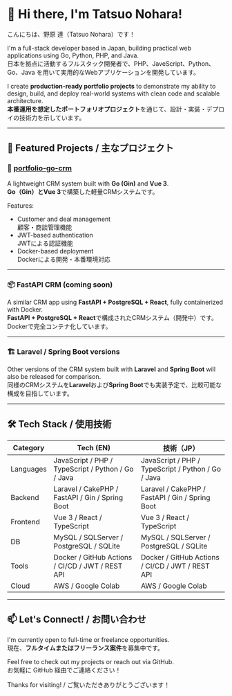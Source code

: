 # 👋 Hi there, I'm Tatsuo Nohara!
こんにちは、野原 達（Tatsuo Nohara）です！

I'm a full-stack developer based in Japan, building practical web applications using Go, Python, PHP, and Java.  
日本を拠点に活動するフルスタック開発者で、PHP、JaveScript、Python、Go、Java を用いて実用的なWebアプリケーションを開発しています。

I create **production-ready portfolio projects** to demonstrate my ability to design, build, and deploy real-world systems with clean code and scalable architecture.  
**本番運用を想定したポートフォリオプロジェクト**を通じて、設計・実装・デプロイの技術力を示しています。

---

## 🚀 Featured Projects / 主なプロジェクト

### 🧩 [portfolio-go-crm](https://github.com/tnohara48/portfolio-go-crm)
A lightweight CRM system built with **Go (Gin)** and **Vue 3**.  
**Go（Gin）**と**Vue 3**で構築した軽量CRMシステムです。

Features:
- Customer and deal management  
  顧客・商談管理機能
- JWT-based authentication  
  JWTによる認証機能
- Docker-based deployment  
  Dockerによる開発・本番環境対応

---

### 📦 FastAPI CRM (coming soon)
A similar CRM app using **FastAPI + PostgreSQL + React**, fully containerized with Docker.  
**FastAPI + PostgreSQL + React**で構成されたCRMシステム（開発中）です。Dockerで完全コンテナ化しています。

---

### 🏗 Laravel / Spring Boot versions
Other versions of the CRM system built with **Laravel** and **Spring Boot** will also be released for comparison.  
同様のCRMシステムを**Laravel**および**Spring Boot**でも実装予定で、比較可能な構成を目指しています。

---

## 🛠 Tech Stack / 使用技術

| Category | Tech (EN) | 技術（JP） |
|---------|-----------|------------|
| Languages | JavaScript / PHP / TypeScript / Python / Go / Java | JavaScript / PHP / TypeScript / Python / Go / Java |
| Backend  | Laravel / CakePHP / FastAPI / Gin / Spring Boot | Laravel / CakePHP / FastAPI / Gin / Spring Boot |
| Frontend | Vue 3 / React / TypeScript | Vue 3 / React / TypeScript |
| DB       | MySQL / SQLServer / PostgreSQL / SQLite | MySQL / SQLServer / PostgreSQL / SQLite |
| Tools    | Docker / GitHub Actions / CI/CD / JWT / REST API | Docker / GitHub Actions / CI/CD / JWT / REST API |
| Cloud    | AWS / Google Colab | AWS / Google Colab |

---

## 📫 Let's Connect! / お問い合わせ

I'm currently open to full-time or freelance opportunities.  
現在、**フルタイムまたはフリーランス案件**を募集中です。

Feel free to check out my projects or reach out via GitHub.  
お気軽に GitHub 経由でご連絡ください！

Thanks for visiting! / ご覧いただきありがとうございます！
